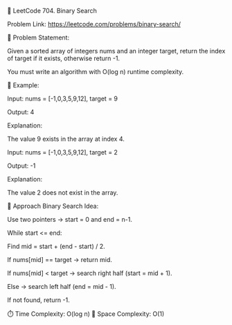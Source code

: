 🔎 LeetCode 704. Binary Search

Problem Link: https://leetcode.com/problems/binary-search/

🧠 Problem Statement:

Given a sorted array of integers nums and an integer target, return the index of target if it exists, otherwise return -1.

You must write an algorithm with O(log n) runtime complexity.

🔸 Example:

Input:
nums = [-1,0,3,5,9,12], target = 9

Output:
4

Explanation:

The value 9 exists in the array at index 4.

Input:
nums = [-1,0,3,5,9,12], target = 2

Output:
-1

Explanation:

The value 2 does not exist in the array.

🚀 Approach
Binary Search Idea:

Use two pointers → start = 0 and end = n-1.

While start <= end:

Find mid = start + (end - start) / 2.

If nums[mid] == target → return mid.

If nums[mid] < target → search right half (start = mid + 1).

Else → search left half (end = mid - 1).

If not found, return -1.

⏱️ Time Complexity: O(log n)
💾 Space Complexity: O(1)